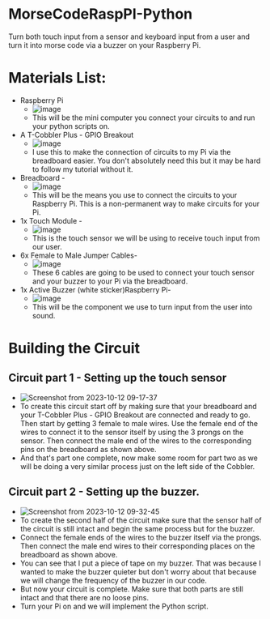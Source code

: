 # MorseCodeRaspPI-Python
Turn both touch input from a sensor and keyboard input from a user and turn it into morse code via a buzzer on your Raspberry Pi.

# Materials List:
- Raspberry Pi
	- ![image](https://github.com/TylerDStanford/MorseCodeRaspPI-Python/assets/141964312/71c77669-5e4e-48d0-97ea-a3d34b84b04c)
	- This will be the mini computer you connect your circuits to and run your python scripts on.
- A T-Cobbler Plus - GPIO Breakout
	- ![image](https://github.com/TylerDStanford/MorseCodeRaspPI-Python/assets/141964312/08be5423-7290-4736-911f-17a75daf9d67)
	- I use this to make the connection of circuits to my Pi via the breadboard easier. You don't absolutely need this but it may be hard to follow my tutorial without it.
- Breadboard -
	- ![image](https://github.com/TylerDStanford/MorseCodeRaspPI-Python/assets/141964312/3809620c-9af0-437e-9236-3d458efee07c)
	- This will be the means you use to connect the circuits to your Raspberry Pi. This is a non-permanent way to make circuits for your Pi.
- 1x Touch Module -
	- ![image](https://github.com/TylerDStanford/MorseCodeRaspPI-Python/assets/141964312/d9a06e86-6342-48ef-bae5-f6888154e987)
	- This is the touch sensor we will be using to receive touch input from our user. 
- 6x Female to Male Jumper Cables-
	- ![image](https://github.com/TylerDStanford/MorseCodeRaspPI-Python/assets/141964312/668f4f07-f096-42ce-962c-f82ba2d618d4)
	- These 6 cables are going to be used to connect your touch sensor and your buzzer to your Pi via the breadboard.
- 1x Active Buzzer (white sticker)Raspberry Pi-
	- ![image](https://github.com/TylerDStanford/MorseCodeRaspPI-Python/assets/141964312/17f44cac-8ef3-43db-af84-060480a2d26c)
	- This will be the component we use to turn input from the user into sound.

# Building the Circuit
## Circuit part 1 - Setting up the touch sensor
- ![Screenshot from 2023-10-12 09-17-37](https://github.com/TylerDStanford/MorseCodeRaspPI-Python/assets/141964312/e9fd6ce3-758b-479d-89d5-f578ded19472)
- To create this circuit start off by making sure that your breadboard and your T-Cobbler Plus - GPIO Breakout are connected and ready to go. Then start by getting 3 female to male wires. Use the female end of the wires to connect it to the sensor itself by using the 3 prongs on the sensor. Then connect the male end of the wires to the corresponding pins on the breadboard as shown above.
- And that's part one complete, now make some room for part two as we will be doing a very similar process just on the left side of the Cobbler.
## Circuit part 2 - Setting up the buzzer.
- ![Screenshot from 2023-10-12 09-32-45](https://github.com/TylerDStanford/MorseCodeRaspPI-Python/assets/141964312/edb75f95-72cd-4d53-ae62-62c783138d8b)
- To create the second half of the circuit make sure that the sensor half of the circuit is still intact and begin the same process but for the buzzer.
- Connect the female ends of the wires to the buzzer itself via the prongs. Then connect the male end wires to their corresponding places on the breadboard as shown above.
- You can see that I put a piece of tape on my buzzer. That was because I wanted to make the buzzer quieter but don't worry about that because we will change the frequency of the buzzer in our code.
- But now your circuit is complete. Make sure that both parts are still intact and that there are no loose pins.
- Turn your Pi on and we will implement the Python script.
